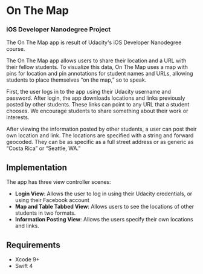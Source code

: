 # On The Map
### iOS Developer Nanodegree Project

The On The Map app is result of Udacity's iOS Developer Nanodegree course.

The On The Map app allows users to share their location and a URL with their fellow students. To visualize this data, On The Map uses a map with pins for location and pin annotations for student names and URLs, allowing students to place themselves “on the map,” so to speak. 

First, the user logs in to the app using their Udacity username and password. After login, the app downloads locations and links previously posted by other students. These links can point to any URL that a student chooses. We encourage students to share something about their work or interests.

After viewing the information posted by other students, a user can post their own location and link. The locations are specified with a string and forward geocoded. They can be as specific as a full street address or as generic as “Costa Rica” or “Seattle, WA.”

## Implementation
The app has three view controller scenes:
- **Login View**: Allows the user to log in using their Udacity credentials, or using their Facebook account
- **Map and Table Tabbed View**: Allows users to see the locations of other students in two formats.  
- **Information Posting View**: Allows the users specify their own locations and links.

## Requirements
- Xcode 9+
- Swift 4
